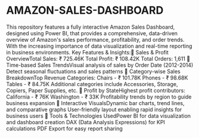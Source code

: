 # AMAZON-SALES-DASHBOARD
This repository features a fully interactive Amazon Sales Dashboard, designed using Power BI, that provides a comprehensive, data-driven overview of Amazon's sales performance, profitability, and order trends. With the increasing importance of data visualization and real-time reporting in business environments.
 Key Features & Insights:📌 Sales & Profit OverviewTotal Sales: ₹ 725.46K
Total Profit: ₹ 108.42K
Total Orders: 1,611
📌 Time-based Sales TrendsVisual analysis of sales by Order Date (2012-2014)
Detect seasonal fluctuations and sales patterns
📌 Category-wise Sales BreakdownTop Revenue Categories:
Chairs - ₹ 101.78K
Phones - ₹ 98.68K
Tables - ₹ 84.75K
Additional categories include Accessories, Storage, Copiers, Paper Supplies, etc.
📌 Profit by StateHighest profit contributors:
California - ₹ 76K
Washington - ₹ 33K
Profitability trends by region to guide business expansion
📌 Interactive VisualsDynamic bar charts, trend lines, and comparative graphs
User-friendly layout enabling rapid insights for business users
🚀 Tools & Technologies UsedPower BI for data visualization and dashboard creation
DAX (Data Analysis Expressions) for KPI calculations
PDF Export for easy report sharing
